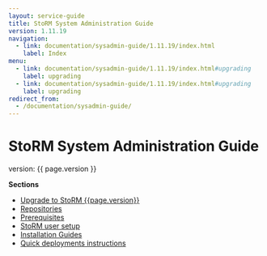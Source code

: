 ```yaml
---
layout: service-guide
title: StoRM System Administration Guide
version: 1.11.19
navigation:
  - link: documentation/sysadmin-guide/1.11.19/index.html
    label: Index
menu:
  - link: documentation/sysadmin-guide/1.11.19/index.html#upgrading
    label: upgrading
  - link: documentation/sysadmin-guide/1.11.19/index.html#upgrading
    label: upgrading
redirect_from:
  - /documentation/sysadmin-guide/
---
```


# StoRM System Administration Guide

version: {{ page.version }}

**Sections**

* [Upgrade to StoRM {{page.version}}](upgrading/index.html)
* [Repositories](repositories/index.html)
* [Prerequisites](installation-prerequisites/index.html)
* [StoRM user setup](service-user/index.html)
* [Installation Guides](installation-guides/index.html)
* [Quick deployments instructions](quick-deployments/index.html)



[Scientific Linux]: http://www.scientificlinux.org
[SL6]: http://linuxsoft.cern.ch/scientific/6x/
[how-to-nis]: http://www.tldp.org/HOWTO/NIS-HOWTO/index.html
[SPLguide]: https://twiki.cern.ch/twiki/bin/view/EGEE/SimplifiedPolicyLanguage
[pap_admin_CLI]: https://twiki.cern.ch/twiki/bin/view/EGEE/AuthZPAPCLI
[gridftp-admin-striped]: http://toolkit.globus.org/toolkit/docs/6.0/gridftp/admin/index.html#gridftp-admin-striped
[X509_SA_conf_example]: {{site.baseurl}}/documentation/how-to/storage-area-configuration-examples/1.11.3/index.html#sa-anonymous-rw-x509
[LDAPconfiguration]: {{site.baseurl}}/documentation/how-to/how-to-share-users-openldap/1.11.4/
[dip-guide]: storm-info-provider.html
[used-space-example]: {{site.baseurl}}/documentation/how-to/how-to-initialize-storage-area-used-space/
[releases]: {{site.baseurl}}/releases.html


[indigo-cdmi-spi]: https://github.com/indigo-dc/cdmi-spi
[indigo-cdmi-server]: https://github.com/indigo-dc/cdmi
[indigo-cdmi-server-user-guide]: https://indigo-dc.gitbooks.io/cdmi-qos/content/doc/api_walkthrough.html
[indigo-cdmi-deployment-guide]: https://github.com/italiangrid/cdmi-storm/blob/master/doc/admin.md

[centos7-install-guide]: {{site.baseurl}}/documentation/how-to/basic-storm-standalone-configuration-centos7/1.11.18/

